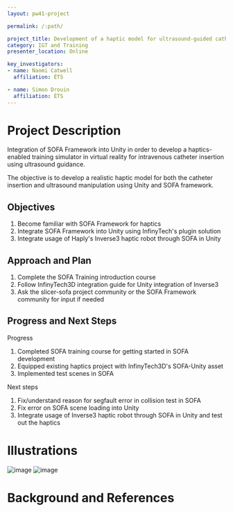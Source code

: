 ```yaml
---
layout: pw41-project

permalink: /:path/

project_title: Development of a haptic model for ultrasound-guided catheter insertion
category: IGT and Training
presenter_location: Online

key_investigators:
- name: Naomi Catwell
  affiliation: ÉTS

- name: Simon Drouin
  affiliation: ÉTS
---
```


# Project Description

Integration of SOFA Framework into Unity in order to develop a haptics-enabled training simulator in virtual reality for intravenous catheter insertion using ultrasound guidance.

The objective is to develop a realistic haptic model for both the catheter insertion and ultrasound manipulation using Unity and SOFA framework.

## Objectives

<!-- Describe here WHAT you would like to achieve (what you will have as end result). -->

1. Become familiar with SOFA Framework for haptics
2. Integrate SOFA Framework into Unity using InfinyTech's plugin solution
3. Integrate usage of Haply's Inverse3 haptic robot through SOFA in Unity

## Approach and Plan

<!-- Describe here HOW you would like to achieve the objectives stated above. Describe specific steps of **what you plan to do** to achieve the above described objectives.-->

1. Complete the SOFA Training introduction course 
2. Follow InfinyTech3D integration guide for Unity integration of Inverse3
3. Ask the slicer-sofa project community or the SOFA Framework community for input if needed

## Progress and Next Steps

<!-- Update this section as you make progress, describing of what you have ACTUALLY DONE.
     If there are specific steps that you could not complete then you can describe them here, too. -->

Progress
1. Completed SOFA training course for getting started in SOFA development
2. Equipped existing haptics project with InfinyTech3D's SOFA-Unity asset
3. Implemented test scenes in SOFA

Next steps
1. Fix/understand reason for segfault error in collision test in SOFA
2. Fix error on SOFA scene loading into Unity
3. Integrate usage of Inverse3 haptic robot through SOFA in Unity and test out the haptics

# Illustrations

<!-- Add pictures and links to videos that demonstrate what has been accomplished.
![Description of picture](Example2.jpg)
![Some more images](Example2.jpg)
-->
![image](https://github.com/NA-MIC/ProjectWeek/assets/35537740/f146afd7-081a-4c3c-b5dc-665243482a46)
![image](https://github.com/NA-MIC/ProjectWeek/assets/35537740/bb533c6c-ba67-4968-812c-96990d7f5540)


# Background and References

<!-- If you developed any software, include link to the source code repository.
     If possible, also add links to sample data, and to any relevant publications. -->
